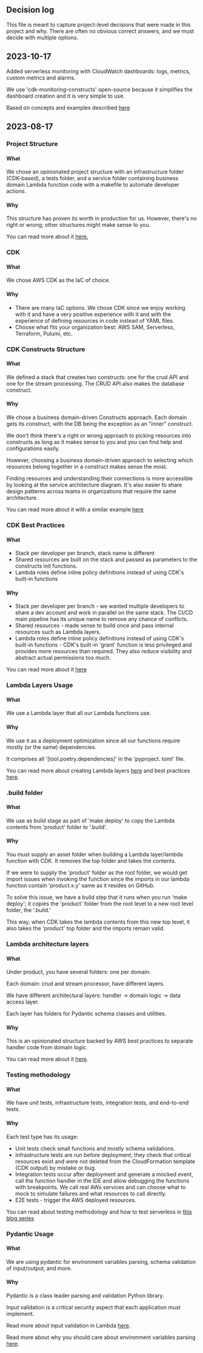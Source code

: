 ## Decision log

This file is meant to capture project-level decisions that were made in this project and why. There are often no obvious correct answers, and we must decide with multiple options.

## 2023-10-17

Added serverless monitoring with CloudWatch dashboards: logs, metrics, custom metrics and alarms.

We use 'cdk-monitoring-constructs' open-source because it simplifies the dashboard creation and it is very simple to use.

Based on concepts and examples described [here](https://www.ranthebuilder.cloud/post/how-to-effortlessly-monitor-serverless-applications-with-cloudwatch-part-one)

## 2023-08-17

### Project Structure

#### What
We chose an opinionated project structure with an infrastructure folder (CDK-based), a tests folder, and a service folder containing business domain Lambda function code with a makefile to automate developer actions.


#### Why
This structure has proven its worth in production for us. However, there's no right or wrong; other structures might make sense to you.

You can read more about it [here.](https://www.ranthebuilder.cloud/post/aws-cdk-best-practices-from-the-trenches)

### CDK

#### What
We chose AWS CDK as the IaC of choice.

#### Why

- There are many IaC options. We chose CDK since we enjoy working with it and have a very positive experience with it and with the experience of defining resources in code instead of YAML files.
- Choose what fits your organization best: AWS SAM, Serverless, Terraform, Pulumi, etc.

### CDK Constructs Structure


#### What

We defined a stack that creates two constructs: one for the crud API and one for the stream processing. The CRUD API also makes the database construct.

#### Why

We chose a business domain-driven Constructs approach. Each domain gets its construct, with the DB being the exception as an "inner" construct.

We don't think there's a right or wrong approach to picking resources into constructs as long as it makes sense to you and you can find help and configurations easily.

However, choosing a business domain-driven approach to selecting which resources belong together in a construct makes sense the most.

Finding resources and understanding their connections is more accessible by looking at the service architecture diagram. It's also easier to share design patterns across teams in organizations that require the same architecture.

You can read more about it with a similar example [here](https://www.ranthebuilder.cloud/post/aws-cdk-best-practices-from-the-trenches)


### CDK Best Practices



#### What

- Stack per developer per branch, stack name is different
- Shared resources are built on the stack and passed as parameters to the constructs init functions.
- Lambda roles define inline policy definitions instead of using CDK's built-in functions



#### Why

- Stack per developer per branch - we wanted multiple developers to share a dev account and work in parallel on the same stack. The CI/CD main pipeline has its unique name to remove any chance of conflicts.
- Shared resources - made sense to build once and pass internal resources such as Lambda layers.
- Lambda roles define inline policy definitions instead of using CDK's built-in functions - CDK's built-in 'grant' function is less privileged and provides more resources than required. They also reduce visibility and abstract actual permissions too much.


You can read more about it [here](https://www.ranthebuilder.cloud/post/aws-cdk-best-practices-from-the-trenches)



### Lambda Layers Usage

#### What

We use a Lambda layer that all our Lambda functions use.

#### Why

We use it as a deployment optimization since all our functions require mostly (or the same) dependencies.

It comprises all '[tool.poetry.dependencies]' in the 'pyproject. toml' file.


You can read more about creating Lambda layers [here](https://www.ranthebuilder.cloud/post/build-aws-lambda-layers-with-aws-cdk) and best practices [here](https://www.ranthebuilder.cloud/post/aws-lambda-layers-best-practices).



### .build folder

#### What

We use as build stage as part of 'make deploy' to copy the Lambda contents from 'product' folder to '.build'.

#### Why

You must supply an asset folder when building a Lambda layer/lambda function with CDK. It removes the top folder and takes the contents.

If we were to supply the 'product' folder as the root folder, we would get import issues when invoking the function since the imports in our lambda function contain 'product.x.y' same as it resides on GitHub.

To solve this issue, we have a build step that it runs when you run 'make deploy'; it copies the 'product' folder from the root level to a new root level folder, the '.build.'

This way, when CDK takes the lambda contents from this new top level, it also takes the 'product' top folder and the imports remain valid.




### Lambda architecture layers

#### What

Under product, you have several folders: one per domain.

Each domain: crud and stream processor, have different layers.

We have different architectural layers: handler -> domain logic -> data access layer.

Each layer has folders for Pydantic schema classes and utilities.


#### Why

This is an opinionated structure backed by AWS best practices to separate handler code from domain logic.

You can read more about it [here](https://www.ranthebuilder.cloud/post/learn-how-to-write-aws-lambda-functions-with-architecture-layers).


### Testing methodology

#### What

We have unit tests, infrastructure tests, integration tests, and end-to-end tests.


#### Why

Each test type has its usage:
- Unit tests check small functions and mostly schema validations.
- Infrastructure tests are run before deployment; they check that critical resources exist and were not deleted from the CloudFormation template (CDK output) by mistake or bug.
- Integration tests occur after deployment and generate a mocked event, call the function handler in the IDE and allow debugging the functions with breakpoints. We call real AWs services and can choose what to mock to simulate failures and what resources to call directly.
- E2E tests - trigger the AWS deployed resources.

You can read about testing methodology and how to test serverless in [this blog series](https://www.ranthebuilder.cloud/post/guide-to-serverless-lambda-testing-best-practices-part-1)



### Pydantic Usage

#### What
We are using pydantic for environment variables parsing, schema validation of input/output, and more.

#### Why

Pydantic is a class leader parsing and validation Python library.

Input validation is a critical security aspect that each application must implement.

Read more about input validation in Lambda [here](https://www.ranthebuilder.cloud/post/aws-lambda-cookbook-elevate-your-handler-s-code-part-5-input-validation).

Read more about why you should care about environment variables parsing [here](https://www.ranthebuilder.cloud/post/aws-lambda-cookbook-environment-variables).
